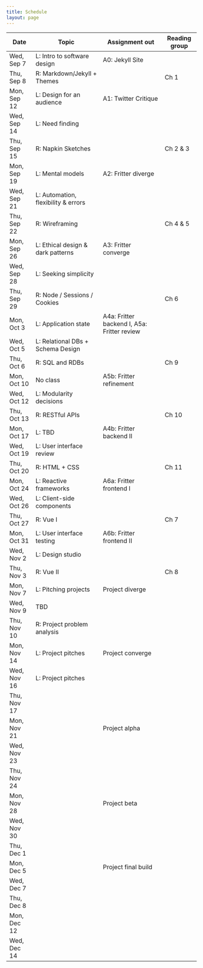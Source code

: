 ```yaml
---
title: Schedule
layout: page
---
```



| Date        | Topic                               | Assignment out                              | Reading group |
| ----------- | ----------------------------------- | ------------------------------------------- | ------------- |
| Wed, Sep 7  | L: Intro to software design         | A0: Jekyll Site                             |               |
| Thu, Sep 8  | R: Markdown/Jekyll + Themes         |                                             | Ch 1          |
| Mon, Sep 12 | L: Design for an audience           | A1: Twitter Critique                        |               |
| Wed, Sep 14 | L: Need finding                     |                                             |               |
| Thu, Sep 15 | R: Napkin Sketches                  |                                             | Ch 2 & 3      |
| Mon, Sep 19 | L: Mental models                    | A2: Fritter diverge                         |               |
| Wed, Sep 21 | L: Automation, flexibility & errors |                                             |               |
| Thu, Sep 22 | R: Wireframing                      |                                             | Ch 4 & 5      |
| Mon, Sep 26 | L: Ethical design & dark patterns   | A3: Fritter converge                        |               |
| Wed, Sep 28 | L: Seeking simplicity               |                                             |               |
| Thu, Sep 29 | R: Node / Sessions / Cookies        |                                             | Ch 6          |
| Mon, Oct 3  | L: Application state                | A4a: Fritter backend I, A5a: Fritter review |               |
| Wed, Oct 5  | L: Relational DBs + Schema Design   |                                             |               |
| Thu, Oct 6  | R: SQL and RDBs                     |                                             | Ch 9          |
| Mon, Oct 10 | No class                            | A5b: Fritter refinement                     |               |
| Wed, Oct 12 | L: Modularity decisions             |                                             |               |
| Thu, Oct 13 | R: RESTful APIs                     |                                             | Ch 10         |
| Mon, Oct 17 | L: TBD                              | A4b: Fritter backend II                     |               |
| Wed, Oct 19 | L: User interface review            |                                             |               |
| Thu, Oct 20 | R: HTML + CSS                       |                                             | Ch 11         |
| Mon, Oct 24 | L: Reactive frameworks              | A6a: Fritter frontend I                     |               |
| Wed, Oct 26 | L: Client-side components           |                                             |               |
| Thu, Oct 27 | R: Vue I                            |                                             | Ch 7          |
| Mon, Oct 31 | L: User interface testing           | A6b: Fritter frontend II                    |               |
| Wed, Nov 2  | L: Design studio                    |                                             |               |
| Thu, Nov 3  | R: Vue II                           |                                             | Ch 8          |
| Mon, Nov 7  | L: Pitching projects                | Project diverge                             |               |
| Wed, Nov 9  | TBD                                 |                                             |               |
| Thu, Nov 10 | R: Project problem analysis         |                                             |               |
| Mon, Nov 14 | L: Project pitches                  | Project converge                            |               |
| Wed, Nov 16 | L: Project pitches                  |                                             |               |
| Thu, Nov 17 |                                     |                                             |               |
| Mon, Nov 21 |                                     | Project alpha                               |               |
| Wed, Nov 23 |                                     |                                             |               |
| Thu, Nov 24 |                                     |                                             |               |
| Mon, Nov 28 |                                     | Project beta                                |               |
| Wed, Nov 30 |                                     |                                             |               |
| Thu, Dec 1  |                                     |                                             |               |
| Mon, Dec 5  |                                     | Project final build                         |               |
| Wed, Dec 7  |                                     |                                             |               |
| Thu, Dec 8  |                                     |                                             |               |
| Mon, Dec 12 |                                     |                                             |               |
| Wed, Dec 14 |                                     |                                             |               |
